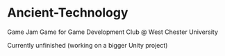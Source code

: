 # Ancient-Technology
Game Jam Game for Game Development Club @ West Chester University

Currently unfinished (working on a bigger Unity project)
